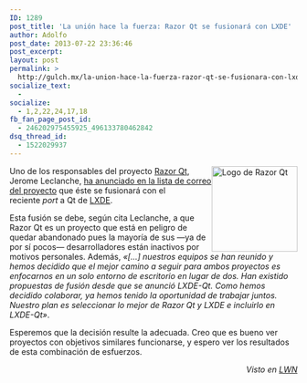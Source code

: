 ```yaml
---
ID: 1289
post_title: 'La unión hace la fuerza: Razor Qt se fusionará con LXDE'
author: Adolfo
post_date: 2013-07-22 23:36:46
post_excerpt:
layout: post
permalink: >
  http://gulch.mx/la-union-hace-la-fuerza-razor-qt-se-fusionara-con-lxde/
socialize_text:
  - 
socialize:
  - 1,2,22,24,17,18
fb_fan_page_post_id:
  - 246202975455925_496133780462842
dsq_thread_id:
  - 1522029937
---
```

<img style="float: right;" alt="Logo de Razor Qt" src="https://raw.github.com/Razor-qt/razor-qt/master/razorqt-resources/graphics/razor_logo.png" width="150" height="150" />Uno de los responsables del proyecto <a href="http://razor-qt.org">Razor Qt</a>, Jerome Leclanche, <a href="https://groups.google.com/forum/#!msg/razor-qt/PNvkoidV2Ik/0lpz9J6RGEQJ">ha anunciado en la lista de correo del proyecto</a> que éste se fusionará con el reciente <em>port</em> a Qt de <a href="http://lxde.org">LXDE</a>.

Esta fusión se debe, según cita Leclanche, a que Razor Qt es un proyecto que está en peligro de quedar abandonado pues la mayoría de sus —ya de por sí pocos— desarrolladores están inactivos por motivos personales. Además, <em>«[...] nuestros equipos se han reunido y hemos decidido que el mejor camino a seguir para ambos proyectos es enfocarnos en un solo entorno de escritorio en lugar de dos. Han existido propuestas de fusión desde que se anunció LXDE-Qt. Como hemos decidido colaborar, ya hemos tenido la oportunidad de trabajar juntos. Nuestro plan es seleccionar lo mejor de Razor Qt y LXDE e incluirlo en LXDE-Qt»</em>.

Esperemos que la decisión resulte la adecuada. Creo que es bueno ver proyectos con objetivos similares funcionarse, y espero ver los resultados de esta combinación de esfuerzos.
<p style="text-align: right;"><em>Visto en <a href="http://lwn.net/Articles/559878">LWN</a></em></p>